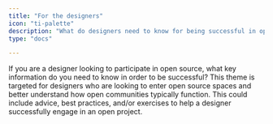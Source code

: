 ```yaml
---
title: "For the designers"
icon: "ti-palette"
description: "What do designers need to know for being successful in open source communities?"
type: "docs"

---
```

If you are a designer looking to participate in open source, what key information do you need to know in order to be successful? This theme is targeted for designers who are looking to enter open source spaces and better understand how open communities typically function. This could include advice, best practices, and/or exercises to help a designer successfully engage in an open project.